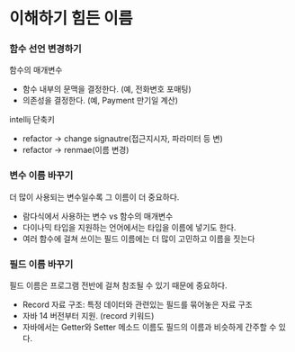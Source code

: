 # 이해하기 힘든 이름
### 함수 선언 변경하기
함수의 매개변수

- 함수 내부의 문맥을 결정한다. (예, 전화변호 포매팅) 
- 의존성을 결정한다. (예, Payment 만기일 계산)

intellij 단축키
- refactor -> change signautre(접근지시자, 파라미터 등 변)
- refactor -> renmae(이름 변경)

### 변수 이름 바꾸기
더 많이 사용되는 변수일수록 그 이름이 더 중요하다.

- 람다식에서 사용하는 변수 vs 함수의 매개변수
- 다이나믹 타입을 지원하는 언어에서는 타입을 이름에 넣기도 한다. 
- 여러 함수에 걸쳐 쓰이는 필드 이름에는 더 많이 고민하고 이름을 짓는다

### 필드 이름 바꾸기
필드 이름은 프로그램 전반에 걸쳐 참조될 수 있기 때문에 중요하다.

- Record 자료 구조: 특정 데이터와 관련있는 필드를 묶어놓은 자료 구조
- 자바 14 버전부터 지원. (record 키워드) 
- 자바에서는 Getter와 Setter 메소드 이름도 필드의 이름과 비슷하게 간주할 수 있다.
